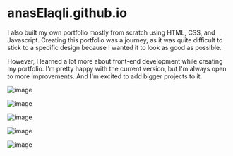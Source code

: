 # anasElaqli.github.io

I also built my own portfolio mostly from scratch using HTML, CSS, and Javascript. Creating this portfolio was a journey, as it was quite difficult to stick to a specific design because I wanted it to look as good as possible.

However, I learned a lot more about front-end development while creating my portfolio.
I'm pretty happy with the current version, but I'm always open to more improvements. And I'm excited to add bigger projects to it.

![image](https://user-images.githubusercontent.com/125779604/221170536-c5d60675-3d4b-4dbc-a41f-3ce4f0682a1f.png)

![image](https://user-images.githubusercontent.com/125779604/221170570-77679122-bf0b-401c-a1c7-59011ef23d68.png)

![image](https://user-images.githubusercontent.com/125779604/221170618-1ee83cbf-86a4-4ce5-be61-50a8768100b0.png)

![image](https://user-images.githubusercontent.com/125779604/221170703-f832c62d-46c8-41a5-bbe0-3799c0ec31fd.png)

![image](https://user-images.githubusercontent.com/125779604/221170744-ce25bd9a-1216-4011-8033-71640d28381d.png)
